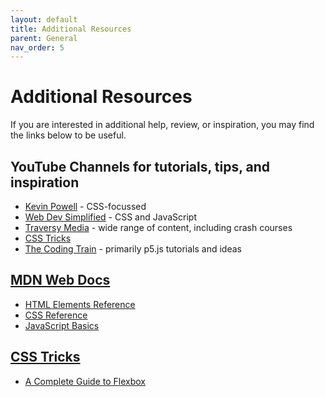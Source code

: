 ```yaml
---
layout: default
title: Additional Resources
parent: General
nav_order: 5
---
```

# Additional Resources
If you are interested in additional help, review, or inspiration, you may find the links below to be useful.
## YouTube Channels for tutorials, tips, and inspiration
- [Kevin Powell](https://www.youtube.com/@KevinPowell) - CSS-focussed
- [Web Dev Simplified](https://www.youtube.com/@WebDevSimplified) - CSS and JavaScript
- [Traversy Media](https://www.youtube.com/@TraversyMedia) - wide range of content, including crash courses
- [CSS Tricks](https://www.youtube.com/@realcsstricks)
- [The Coding Train](https://www.youtube.com/@TheCodingTrain) - primarily p5.js tutorials and ideas
## [MDN Web Docs](https://developer.mozilla.org/en-US/)
- [HTML Elements Reference](https://developer.mozilla.org/en-US/docs/Web/HTML/Element)
- [CSS Reference](https://developer.mozilla.org/en-US/docs/Web/CSS/Reference)
- [JavaScript Basics](https://developer.mozilla.org/en-US/docs/Learn/Getting_started_with_the_web/JavaScript_basics)
## [CSS Tricks](https://css-tricks.com)
- [A Complete Guide to Flexbox](https://css-tricks.com/snippets/css/a-guide-to-flexbox/)